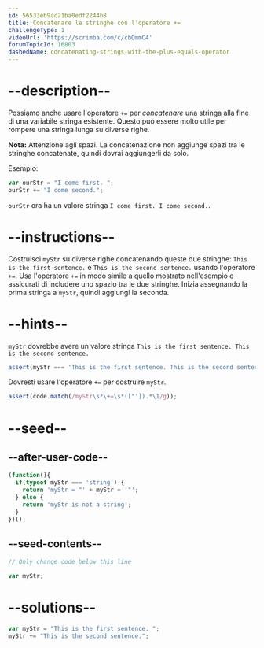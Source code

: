 ```yaml
---
id: 56533eb9ac21ba0edf2244b8
title: Concatenare le stringhe con l'operatore +=
challengeType: 1
videoUrl: 'https://scrimba.com/c/cbQmmC4'
forumTopicId: 16803
dashedName: concatenating-strings-with-the-plus-equals-operator
---
```


# --description--

Possiamo anche usare l'operatore `+=` per <dfn>concatenare</dfn> una stringa alla fine di una variabile stringa esistente. Questo può essere molto utile per rompere una stringa lunga su diverse righe.

**Nota:** Attenzione agli spazi. La concatenazione non aggiunge spazi tra le stringhe concatenate, quindi dovrai aggiungerli da solo.

Esempio:

```js
var ourStr = "I come first. ";
ourStr += "I come second.";
```

`ourStr` ora ha un valore stringa `I come first. I come second.`.

# --instructions--

Costruisci `myStr` su diverse righe concatenando queste due stringhe: `This is the first sentence.` e `This is the second sentence.` usando l'operatore `+=`. Usa l'operatore `+=` in modo simile a quello mostrato nell'esempio e assicurati di includere uno spazio tra le due stringhe. Inizia assegnando la prima stringa a `myStr`, quindi aggiungi la seconda.

# --hints--

`myStr` dovrebbe avere un valore stringa `This is the first sentence. This is the second sentence.`

```js
assert(myStr === 'This is the first sentence. This is the second sentence.');
```

Dovresti usare l'operatore `+=` per costruire `myStr`.

```js
assert(code.match(/myStr\s*\+=\s*(["']).*\1/g));
```

# --seed--

## --after-user-code--

```js
(function(){
  if(typeof myStr === 'string') {
    return 'myStr = "' + myStr + '"';
  } else {
    return 'myStr is not a string';
  }
})();
```

## --seed-contents--

```js
// Only change code below this line

var myStr;
```

# --solutions--

```js
var myStr = "This is the first sentence. ";
myStr += "This is the second sentence.";
```
